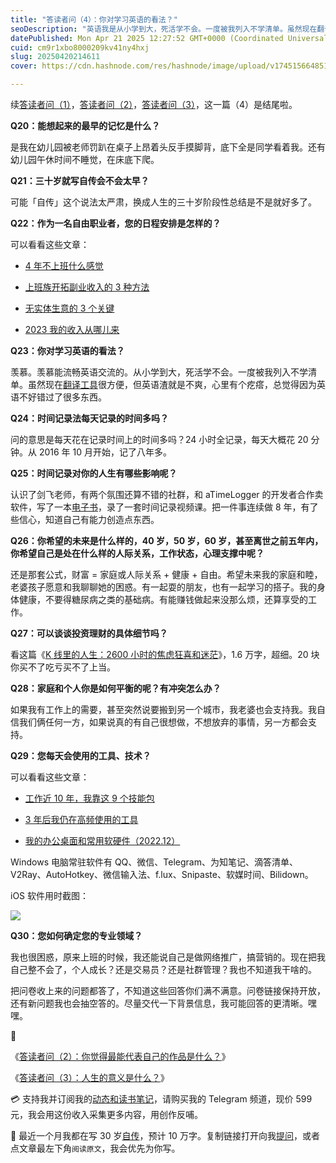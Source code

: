 ```yaml
---
title: "答读者问（4）：你对学习英语的看法？"
seoDescription: "英语我是从小学到大，死活学不会。一度被我列入不学清单。虽然现在翻译工具很方便，但不会就是不爽，心里有个疙瘩。"
datePublished: Mon Apr 21 2025 12:27:52 GMT+0000 (Coordinated Universal Time)
cuid: cm9r1xbo8000209kv41ny4hxj
slug: 20250420214611
cover: https://cdn.hashnode.com/res/hashnode/image/upload/v1745156648513/07379998-c112-414a-a64b-92a1304c184e.jpeg

---
```


续[答读者问（1）](https://mp.weixin.qq.com/s/y43MkFPZiA3oFFMxW5LbJw)，[答读者问（2）](https://mp.weixin.qq.com/s/CTUpcp9uc2w1UT5qE4IbMw)，[答读者问（3）](https://mp.weixin.qq.com/s/RWoLpXIa-O2inQF3jI3sqg)，这一篇（4）是结尾啦。

**Q20：能想起来的最早的记忆是什么？**

是我在幼儿园被老师罚趴在桌子上昂着头反手摸脚背，底下全是同学看着我。还有幼儿园午休时间不睡觉，在床底下爬。

**Q21：三十岁就写自传会不会太早？**

可能「自传」这个说法太严肃，换成人生的三十岁阶段性总结是不是就好多了。

**Q22：作为一名自由职业者，您的日程安排是怎样的？**

可以看看这些文章：

* [4 年不上班什么感觉](https://mp.weixin.qq.com/s/l3CCKHEhsu4NWPrc20-rxA)
    
* [上班族开拓副业收入的 3 种方法](https://mp.weixin.qq.com/s/5MCQOhaZ52j6R41YWRN43Q)
    
* [无实体生意的 3 个关键](https://mp.weixin.qq.com/s/TIYJtezrYNVBHAjlHpX9Bg)
    
* [2023 我的收入从哪儿来](https://mp.weixin.qq.com/s/clJAFGrIAD_-MZBW2xpldg)
    

**Q23：你对学习英语的看法？**

羡慕。羡慕能流畅英语交流的。从小学到大，死活学不会。一度被我列入不学清单。虽然现在[翻译工具](https://mp.weixin.qq.com/s/mtIepsZczWQ-ooeugmW66w)很方便，但英语渣就是不爽，心里有个疙瘩，总觉得因为英语不好错过了很多东西。

**Q24：时间记录法每天记录的时间多吗？**

问的意思是每天花在记录时间上的时间多吗？24 小时全记录，每天大概花 20 分钟。从 2016 年 10 月开始，记了八年多。

**Q25：时间记录对你的人生有哪些影响呢？**

认识了剑飞老师，有两个氛围还算不错的社群，和 aTimeLogger 的开发者合作卖软件，写了一本[电子书](https://shijian.tujunjie.com/ch01/ch01.01)，录了一套时间记录视频课。把一件事连续做 8 年，有了些信心，知道自己有能力创造点东西。

**Q26：你希望的未来是什么样的，40 岁，50 岁，60 岁，甚至离世之前五年内，你希望自己是处在什么样的人际关系，工作状态，心理支撑中呢？**

还是那套公式，财富 = 家庭或人际关系 + 健康 + 自由。希望未来我的家庭和睦，老婆孩子愿意和我聊聊她的困惑。有一起耍的朋友，也有一起学习的搭子。我的身体健康，不要得糖尿病之类的基础病。有能赚钱做起来没那么烦，还算享受的工作。

**Q27：可以谈谈投资理财的具体细节吗？**

看这篇《[K 线里的人生：2600 小时的焦虑狂喜和迷茫](https://mp.weixin.qq.com/s/t3SMla9eEJjB9j2tCJooTg?payreadticket=HKD9BW5paJisGkqWXkJeatYtdcYDgZsuRWIL5_uGyL7ehoZtFh2BjnE0_yynXaaKVyFtfv4)》，1.6 万字，超细。20 块你买不了吃亏买不了上当。

**Q28：家庭和个人你是如何平衡的呢？有冲突怎么办？**

如果我有工作上的需要，甚至突然说要搬到另一个城市，我老婆也会支持我。我自信我们俩任何一方，如果说真的有自己很想做，不想放弃的事情，另一方都会支持。

**Q29：您每天会使用的工具、技术？**

可以看看这些文章：

* [工作近 10 年，我靠这 9 个技能包](https://mp.weixin.qq.com/s/yU9T4mCxGhVqg8Fm1RmkGw)
    
* [3 年后我仍在高频使用的工具](https://mp.weixin.qq.com/s/opMep7ybfI-HmvH8NNoUZg)
    
* [我的办公桌面和常用软硬件（2022.12）](https://mp.weixin.qq.com/s/Key6K6NAZ0wkGPY_IGxbpw)
    

Windows 电脑常驻软件有 QQ、微信、Telegram、为知笔记、滴答清单、V2Ray、AutoHotkey、微信输入法、f.lux、Snipaste、软媒时间、Bilidown。

iOS 软件用时截图：

![](https://cdn.hashnode.com/res/hashnode/image/upload/v1745156720447/89214832-4f5f-4905-8808-c6ff6e7606ad.png)

**Q30：您如何确定您的专业领域？**

我也很困惑，原来上班的时候，我还能说自己是做网络推广，搞营销的。现在把我自己整不会了，个人成长？还是交易员？还是社群管理？我也不知道我干啥的。

把问卷收上来的问题都答了，不知道这些回答你们满不满意。问卷链接保持开放，还有新问题我也会抽空答的。尽量交代一下背景信息，我可能回答的更清晰。嘿嘿。

🔗

《[答读者问（2）：你觉得最能代表自己的作品是什么？](https://mp.weixin.qq.com/s/CTUpcp9uc2w1UT5qE4IbMw)》

《[答读者问（3）：人生的意义是什么？](https://mp.weixin.qq.com/s/RWoLpXIa-O2inQF3jI3sqg)》

💳 支持我并订阅我的[动态和读书笔记](https://mp.weixin.qq.com/s/u9sg3KBe9k3L3oOUZcRd5w)，请购买我的 Telegram 频道，现价 599 元，我会用这份收入采集更多内容，用创作反哺。

📖 最近一个月我都在写 30 岁[自传](https://mp.weixin.qq.com/s?__biz=MzI3MzU5MDA1OQ==&mid=2247488741&idx=1&sn=3aca11b2f15bcb82156b45c8a69ae937&chksm=eb21a6a1dc562fb7bbf6242bc1a68995eba7b560a49627ac031e129b33aa29a624896186a2a3#rd)，预计 10 万字。复制链接打开向我[提问](https://wj.qq.com/s2/15897499/4fe9/)，或者点文章最左下角`阅读原文`，我会优先为你写。